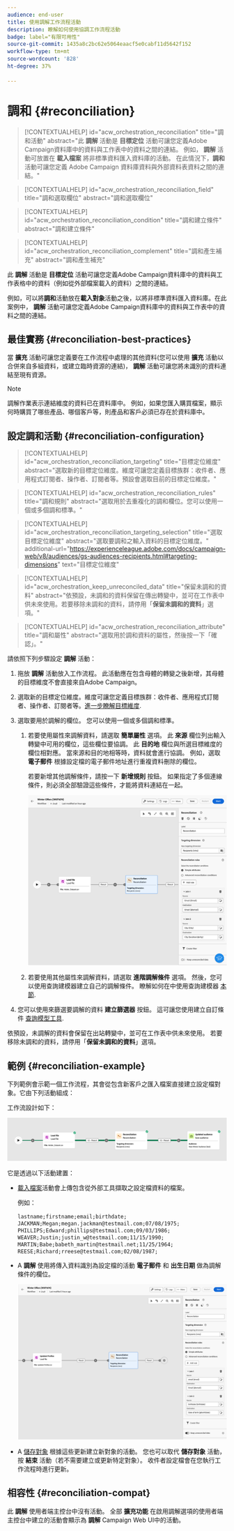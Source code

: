 ```yaml
---
audience: end-user
title: 使用調解工作流程活動
description: 瞭解如何使用協調工作流程活動
badge: label="有限可用性"
source-git-commit: 1435a8c2bc62e5064eaacf5e0cabf11d5642f152
workflow-type: tm+mt
source-wordcount: '828'
ht-degree: 37%

---
```


# 調和 {#reconciliation}

>[!CONTEXTUALHELP]
>id="acw_orchestration_reconciliation"
>title="調和活動"
>abstract="此 **調解** 活動是 **目標定位** 活動可讓您定義Adobe Campaign資料庫中的資料與工作表中的資料之間的連結。 例如， **調解** 活動可放置在 **載入檔案** 將非標準資料匯入資料庫的活動。 在此情況下，**調和**&#x200B;活動可讓您定義 Adobe Campaign 資料庫資料與外部資料表資料之間的連結。"

>[!CONTEXTUALHELP]
>id="acw_orchestration_reconciliation_field"
>title="調和選取欄位"
>abstract="調和選取欄位"

>[!CONTEXTUALHELP]
>id="acw_orchestration_reconciliation_condition"
>title="調和建立條件"
>abstract="調和建立條件"

>[!CONTEXTUALHELP]
>id="acw_orchestration_reconciliation_complement"
>title="調和產生補充"
>abstract="調和產生補充"

此 **調解** 活動是 **目標定位** 活動可讓您定義Adobe Campaign資料庫中的資料與工作表格中的資料（例如從外部檔案載入的資料）之間的連結。

例如，可以將&#x200B;**調和**&#x200B;活動放在&#x200B;**載入對象**&#x200B;活動之後，以將非標準資料匯入資料庫。在此案例中， **調解** 活動可讓您定義Adobe Campaign資料庫中的資料與工作表中的資料之間的連結。

## 最佳實務 {#reconciliation-best-practices}

當 **擴充** 活動可讓您定義要在工作流程中處理的其他資料(您可以使用 **擴充** 活動以合併來自多組資料，或建立臨時資源的連結)， **調解** 活動可讓您將未識別的資料連結至現有資源。

>[!NOTE]
>調解作業表示連結維度的資料已在資料庫中。  例如，如果您匯入購買檔案，顯示何時購買了哪些產品、哪個客戶等，則產品和客戶必須已存在於資料庫中。

## 設定調和活動 {#reconciliation-configuration}

>[!CONTEXTUALHELP]
>id="acw_orchestration_reconciliation_targeting"
>title="目標定位維度"
>abstract="選取新的目標定位維度。維度可讓您定義目標族群：收件者、應用程式訂閱者、操作者、訂閱者等。預設會選取目前的目標定位維度。"

>[!CONTEXTUALHELP]
>id="acw_orchestration_reconciliation_rules"
>title="調和規則"
>abstract="選取用於去重複化的調和欄位。您可以使用一個或多個調和標準。"

>[!CONTEXTUALHELP]
>id="acw_orchestration_reconciliation_targeting_selection"
>title="選取目標定位維度"
>abstract="選取要調和之輸入資料的目標定位維度。"
>additional-url="https://experienceleague.adobe.com/docs/campaign-web/v8/audiences/gs-audiences-recipients.html#targeting-dimensions" text="目標定位維度"

>[!CONTEXTUALHELP]
>id="acw_orchestration_keep_unreconciled_data"
>title="保留未調和的資料"
>abstract="依預設，未調和的資料保留在傳出轉變中，並可在工作表中供未來使用。若要移除未調和的資料，請停用「**保留未調和的資料**」選項。"

>[!CONTEXTUALHELP]
>id="acw_orchestration_reconciliation_attribute"
>title="調和屬性"
>abstract="選取用於調和資料的屬性，然後按一下「確認」。"

請依照下列步驟設定 **調解** 活動：

1. 拖放 **調解** 活動放入工作流程。 此活動應在包含母體的轉變之後新增，其母體的目標維度不會直接來自Adobe Campaign。

1. 選取新的目標定位維度。維度可讓您定義目標族群：收件者、應用程式訂閱者、操作者、訂閱者等。[進一步瞭解目標維度](../../audience/about-recipients.md#targeting-dimensions).

1. 選取要用於調解的欄位。 您可以使用一個或多個調和標準。

   1. 若要使用屬性來調解資料，請選取 **簡單屬性** 選項。 此 **來源** 欄位列出輸入轉變中可用的欄位，這些欄位要協調。 此 **目的地** 欄位與所選目標維度的欄位相對應。 當來源和目的地相等時，資料就會進行協調。 例如，選取 **電子郵件** 根據設定檔的電子郵件地址進行重複資料刪除的欄位。

      若要新增其他調解條件，請按一下 **新增規則** 按鈕。 如果指定了多個連線條件，則必須全部驗證這些條件，才能將資料連結在一起。

      ![](../assets/workflow-reconciliation-criteria.png)

   1. 若要使用其他屬性來調解資料，請選取 **進階調解條件** 選項。 然後，您可以使用查詢建模器建立自己的調解條件。 瞭解如何在中使用查詢建模器 [本節](../../query/query-modeler-overview.md).

1. 您可以使用來篩選要調解的資料 **建立篩選器** 按鈕。 這可讓您使用建立自訂條件 [查詢模型工具](../../query/query-modeler-overview.md).

依預設，未調解的資料會保留在出站轉變中，並可在工作表中供未來使用。 若要移除未調和的資料，請停用「**保留未調和的資料**」選項。

## 範例 {#reconciliation-example}

下列範例會示範一個工作流程，其會從包含新客戶之匯入檔案直接建立設定檔對象。它由下列活動組成：

工作流設計如下：

![](../assets/workflow-reconciliation-sample-1.0.png)


它是透過以下活動建置：

* [載入檔案](load-file.md)活動會上傳包含從外部工具擷取之設定檔資料的檔案。

  例如：

  ```
  lastname;firstname;email;birthdate;
  JACKMAN;Megan;megan.jackman@testmail.com;07/08/1975;
  PHILLIPS;Edward;phillips@testmail.com;09/03/1986;
  WEAVER;Justin;justin_w@testmail.com;11/15/1990;
  MARTIN;Babe;babeth_martin@testmail.net;11/25/1964;
  REESE;Richard;rreese@testmail.com;02/08/1987;
  ```

* A **調解** 使用將傳入資料識別為設定檔的活動 **電子郵件** 和 **出生日期** 做為調解條件的欄位。

  ![](../assets/workflow-reconciliation-sample-1.1.png)

* A [儲存對象](save-audience.md) 根據這些更新建立新對象的活動。 您也可以取代 **儲存對象** 活動，按 **結束** 活動（若不需要建立或更新特定對象）。 收件者設定檔會在您執行工作流程時進行更新。


## 相容性 {#reconciliation-compat}

此 **調解** 使用者端主控台中沒有活動。 全部 **擴充功能** 在啟用調解選項的使用者端主控台中建立的活動會顯示為 **調解** Campaign Web UI中的活動。
